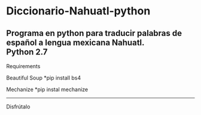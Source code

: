 # Diccionario-Nahuatl-python
Programa en python para traducir palabras de español a lengua mexicana Nahuatl.                                                                                                                                                 
Python 2.7
------------------------------------
Requirements

Beautiful Soup 
*pip install bs4

Mechanize
*pip instal mechanize

------------------------------------

Disfrútalo
